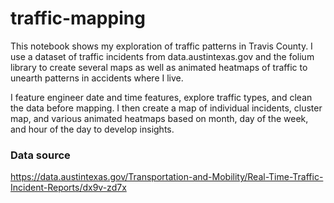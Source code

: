 # traffic-mapping
This notebook shows my exploration of traffic patterns in Travis County. I use a dataset of traffic incidents from data.austintexas.gov and the folium library to create several maps as well as animated heatmaps of traffic to unearth patterns in accidents where I live.

I feature engineer date and time features, explore traffic types, and clean the data before mapping. I then create a map of individual incidents, cluster map, and various animated heatmaps based on month, day of the week, and hour of the day to develop insights.

### Data source
https://data.austintexas.gov/Transportation-and-Mobility/Real-Time-Traffic-Incident-Reports/dx9v-zd7x
